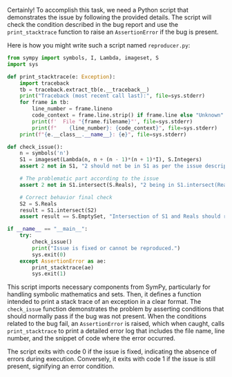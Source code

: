Certainly! To accomplish this task, we need a Python script that demonstrates the issue by following the provided details. The script will check the condition described in the bug report and use the `print_stacktrace` function to raise an `AssertionError` if the bug is present.

Here is how you might write such a script named `reproducer.py`:

```python
from sympy import symbols, I, Lambda, imageset, S
import sys

def print_stacktrace(e: Exception):
    import traceback
    tb = traceback.extract_tb(e.__traceback__)
    print("Traceback (most recent call last):", file=sys.stderr)
    for frame in tb:
        line_number = frame.lineno
        code_context = frame.line.strip() if frame.line else "Unknown"
        print(f'  File "{frame.filename}"', file=sys.stderr)
        print(f"    {line_number}: {code_context}", file=sys.stderr)
    print(f"{e.__class__.__name__}: {e}", file=sys.stderr)

def check_issue():
    n = symbols('n')
    S1 = imageset(Lambda(n, n + (n - 1)*(n + 1)*I), S.Integers)
    assert 2 not in S1, "2 should not be in S1 as per the issue description"

    # The problematic part according to the issue
    assert 2 not in S1.intersect(S.Reals), "2 being in S1.intersect(Reals) is incorrect"

    # Correct behavior final check
    S2 = S.Reals
    result = S1.intersect(S2)
    assert result == S.EmptySet, "Intersection of S1 and Reals should result in {-1, 1}, but it's showing as empty"

if __name__ == "__main__":
    try:
        check_issue()
        print("Issue is fixed or cannot be reproduced.")
        sys.exit(0)
    except AssertionError as ae:
        print_stacktrace(ae)
        sys.exit(1)
```

This script imports necessary components from SymPy, particularly for handling symbolic mathematics and sets. Then, it defines a function intended to print a stack trace of an exception in a clear format. The `check_issue` function demonstrates the problem by asserting conditions that should normally pass if the bug was not present. When the conditions related to the bug fail, an `AssertionError` is raised, which when caught, calls `print_stacktrace` to print a detailed error log that includes the file name, line number, and the snippet of code where the error occurred. 

The script exits with code 0 if the issue is fixed, indicating the absence of errors during execution. Conversely, it exits with code 1 if the issue is still present, signifying an error condition.